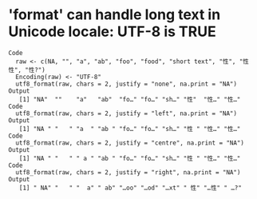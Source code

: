 # 'format' can handle long text in Unicode locale: UTF-8 is TRUE

    Code
      raw <- c(NA, "", "a", "ab", "foo", "food", "short text", "性", "性性", "性?")
      Encoding(raw) <- "UTF-8"
      utf8_format(raw, chars = 2, justify = "none", na.print = "NA")
    Output
       [1] "NA"  ""    "a"   "ab"  "fo…" "fo…" "sh…" "性"  "性…" "性…"
    Code
      utf8_format(raw, chars = 2, justify = "left", na.print = "NA")
    Output
       [1] "NA " "   " "a  " "ab " "fo…" "fo…" "sh…" "性 " "性…" "性…"
    Code
      utf8_format(raw, chars = 2, justify = "centre", na.print = "NA")
    Output
       [1] "NA " "   " " a " "ab " "fo…" "fo…" "sh…" "性 " "性…" "性…"
    Code
      utf8_format(raw, chars = 2, justify = "right", na.print = "NA")
    Output
       [1] " NA" "   " "  a" " ab" "…oo" "…od" "…xt" " 性" "…性" " …?"

